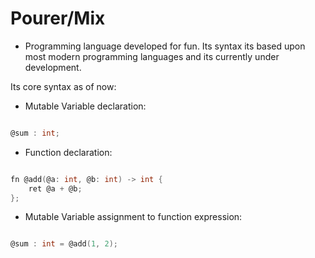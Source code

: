 # Pourer/Mix
- Programming language developed for fun. Its syntax its based upon most modern programming languages and its currently under development.

Its core syntax as of now:

- Mutable Variable declaration:
```c

@sum : int; 
```

- Function declaration:
```c

fn @add(@a: int, @b: int) -> int {
    ret @a + @b;
};
```

- Mutable Variable assignment to function expression:
```c

@sum : int = @add(1, 2);
```
